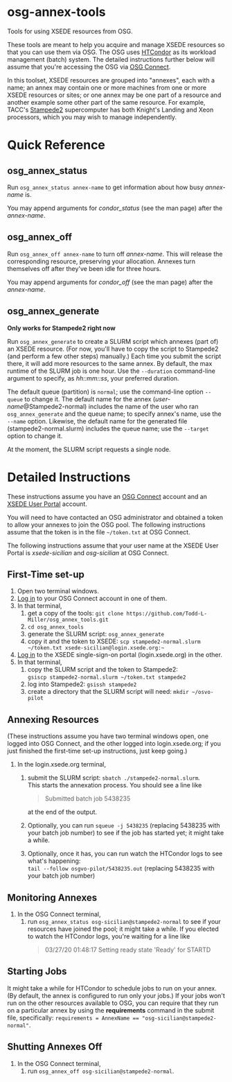 # osg-annex-tools
Tools for using XSEDE resources from OSG.

These tools are meant to help you acquire and manage XSEDE resources so that you can use them via
OSG.  The OSG uses [HTCondor](http://htcondor.org) as its workload management (batch) system.  The
detailed instructions further below will assume that you're accessing the OSG via
[OSG Connect](https://osgconnect.net).

In this toolset, XSEDE resources are grouped into "annexes", each with a name; an annex may contain one
or more machines from one or more XSEDE resources or sites; or one annex may be one part of a resource
and another example some other part of the same resource.  For example, TACC's
[Stampede2](https://www.tacc.utexas.edu/systems/stampede2) supercomputer has both Knight's Landing and 
Xeon processors, which you may wish to manage independently.

# Quick Reference

## osg_annex_status
Run `osg_annex_status annex-name` to get information about how busy *annex-name* is.

You may append arguments for *condor_status* (see the man page) after the *annex-name*.

## osg_annex_off
Run `osg_annex_off annex-name` to turn off *annex-name*.  This will release the corresponding resource,
preserving your allocation.  Annexes turn themselves off after they've been idle for three hours.

You may append arguments for *condor_off* (see the man page) after the *annex-name*.

## osg_annex_generate
**Only works for Stampede2 right now**

Run `osg_annex_generate` to create a SLURM script which annexes (part of) an XSEDE resource.  (For now,
you'll have to copy the script to Stampede2 (and perform a few other steps) manually.)  Each time you
submit the script there, it will add more resources to the same annex.  By default, the max runtime of
the SLURM job is one hour.  Use the `--duration` command-line argument to specify, as *hh::mm::ss*,
your preferred duration.

The default queue (partition) is `normal`; use the command-line option `--queue` to change it.  The
default name for the annex (*user-name*@Stampede2-normal) includes the name of the user who ran
`osg_annex_generate` and the queue name; to specify annex's name, use the `--name` option.  Likewise,
the default name for the generated file (stampede2-normal.slurm) includes the queue name; use the
`--target` option to change it.

At the moment, the SLURM script requests a single node.

# Detailed Instructions
These instructions assume you have an [OSG Connect](https://osgconnect.net) account and an
[XSEDE User Portal](https://portal.xsede.org) account.

You will need to have contacted an OSG administrator and obtained a token to allow your annexes
to join the OSG pool.  The following instructions assume that the token is in the file
`~/token.txt` at OSG Connect.

The following instructions assume that your user name at the XSEDE User Portal is *xsede-sicilian* and
*osg-sicilian* at OSG Connect.

## First-Time set-up
1.  Open two terminal windows.
1.  [Log in](https://support.opensciencegrid.org/support/solutions/articles/12000027675)
    to your OSG Connect account in one of them.
1.  In that terminal,
	1.  get a copy of the tools: `git clone https://github.com/Todd-L-Miller/osg_annex_tools.git`
	1.  `cd osg_annex_tools`
	1.  generate the SLURM script: `osg_annex_generate`
	1.  copy it and the token to XSEDE:
	    `scp stampede2-normal.slurm ~/token.txt xsede-sicilian@login.xsede.org:~`
1.  [Log in](https://portal.xsede.org/web/xup/single-sign-on-hub) to the XSEDE single-sign-on
    portal (login.xsede.org) in the other.
1.  In that terminal,
	1.  copy the SLURM script and the token to Stampede2:\
	    `gsiscp stampede2-normal.slurm ~/token.txt stampede2`
	1.  log into Stampede2: `gsissh stampede2`
	1.  create a directory that the SLURM script will need: `mkdir ~/osvo-pilot`

## Annexing Resources
(These instructions assume you have two terminal windows open, one logged into OSG Connect, and the
other logged into login.xsede.org; if you just finished the first-time set-up instructions, just keep
going.)

1.  In the login.xsede.org terminal,
	1.  submit the SLURM script: `sbatch ./stampede2-normal.slurm`.\
	    This starts the annexation process.  You should see a line like
		> Submitted batch job 5438235
		
		at the end of the output.
	1.  Optionally, you can run `squeue -j 5438235` (replacing 5438235 with your batch job number)
	    to see if the job has started yet; it might take a while.
	1.  Optionally, once it has, you can run watch the HTCondor logs to see what's happening:\
		`tail --follow osgvo-pilot/5438235.out` (replacing 5438235 with your batch job number)

## Monitoring Annexes
1.  In the OSG Connect terminal,
	1.  run `osg_annex_status osg-sicilian@stampede2-normal` to see if your resources have joined the
	    pool; it might take a while.  If you elected to watch the HTCondor logs, you're waiting for
		a line like
		> 03/27/20 01:48:17 Setting ready state 'Ready' for STARTD

## Starting Jobs
It might take a while for HTCondor to schedule jobs to run on your annex.  (By default, the annex is
configured to run only your jobs.)  If your jobs won't run on the other resources available to OSG, you
can require that they run on a particular annex by using the **requirements** command in the submit file,
specifically: `requirements = AnnexName == "osg-sicilian@stampede2-normal"`.

## Shutting Annexes Off
1.  In the OSG Connect terminal,
	1. run `osg_annex_off osg-sicilian@stampede2-normal`.
